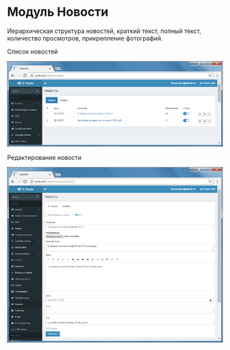 Модуль Новости
====================

Иерархическая структура новостей, краткий текст, полный текст, количество просмотров, прикрепление фотографий.

Список новостей

![Список новостей](images/user-control-panel-news-list.png)

Редактирование новости

![Редактирование новости](images/user-control-panel-news-edit.png)
